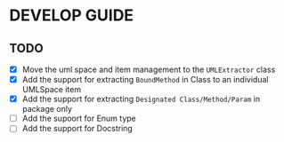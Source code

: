 # DEVELOP GUIDE

## TODO

- [x] Move the uml space and item management to the `UMLExtractor` class
- [x] Add the support for extracting `BoundMethod` in Class to an individual UMLSpace item
- [x] Add the support for extracting `Designated Class/Method/Param` in package only
- [ ] Add the supoort for Enum type
- [ ] Add the support for Docstring
